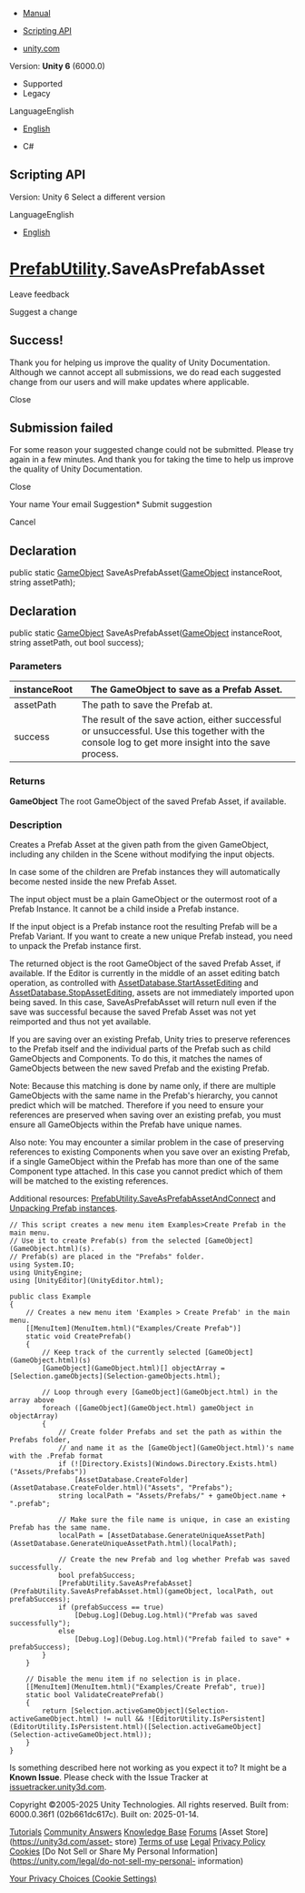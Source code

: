 [ ]()

  * [Manual](../Manual/index.html)
  * [Scripting API](../ScriptReference/index.html)

  * [unity.com](https://unity.com/)

Version: **Unity 6** (6000.0)

  * Supported
  * Legacy

LanguageEnglish

  * [English]()

  * C#

[ ](https://docs.unity3d.com)

## Scripting API

Version: Unity 6 Select a different version

LanguageEnglish

  * [English]()

#  [PrefabUtility](PrefabUtility.html).SaveAsPrefabAsset

Leave feedback

Suggest a change

## Success!

Thank you for helping us improve the quality of Unity Documentation. Although
we cannot accept all submissions, we do read each suggested change from our
users and will make updates where applicable.

Close

## Submission failed

For some reason your suggested change could not be submitted. Please <a>try
again</a> in a few minutes. And thank you for taking the time to help us
improve the quality of Unity Documentation.

Close

Your name Your email Suggestion* Submit suggestion

Cancel

[ ]()

## Declaration

public static [GameObject](GameObject.html)
SaveAsPrefabAsset([GameObject](GameObject.html) instanceRoot, string
assetPath);

## Declaration

public static [GameObject](GameObject.html)
SaveAsPrefabAsset([GameObject](GameObject.html) instanceRoot, string
assetPath, out bool success);

### Parameters

instanceRoot | The GameObject to save as a Prefab Asset.  
---|---  
assetPath | The path to save the Prefab at.  
success | The result of the save action, either successful or unsuccessful. Use this together with the console log to get more insight into the save process.  
  
### Returns

**GameObject** The root GameObject of the saved Prefab Asset, if available.

### Description

Creates a Prefab Asset at the given path from the given GameObject, including
any childen in the Scene without modifying the input objects.

In case some of the children are Prefab instances they will automatically
become nested inside the new Prefab Asset.  
  
The input object must be a plain GameObject or the outermost root of a Prefab
Instance. It cannot be a child inside a Prefab instance.  
  
If the input object is a Prefab instance root the resulting Prefab will be a
Prefab Variant. If you want to create a new unique Prefab instead, you need to
unpack the Prefab instance first.  
  
The returned object is the root GameObject of the saved Prefab Asset, if
available. If the Editor is currently in the middle of an asset editing batch
operation, as controlled with
[AssetDatabase.StartAssetEditing](AssetDatabase.StartAssetEditing.html) and
[AssetDatabase.StopAssetEditing](AssetDatabase.StopAssetEditing.html), assets
are not immediately imported upon being saved. In this case, SaveAsPrefabAsset
will return null even if the save was successful because the saved Prefab
Asset was not yet reimported and thus not yet available.  
  
If you are saving over an existing Prefab, Unity tries to preserve references
to the Prefab itself and the individual parts of the Prefab such as child
GameObjects and Components. To do this, it matches the names of GameObjects
between the new saved Prefab and the existing Prefab.  
  
Note: Because this matching is done by name only, if there are multiple
GameObjects with the same name in the Prefab's hierarchy, you cannot predict
which will be matched. Therefore if you need to ensure your references are
preserved when saving over an existing prefab, you must ensure all GameObjects
within the Prefab have unique names.  
  
Also note: You may encounter a similar problem in the case of preserving
references to existing Components when you save over an existing Prefab, if a
single GameObject within the Prefab has more than one of the same Component
type attached. In this case you cannot predict which of them will be matched
to the existing references.  
  
Additional resources:
[PrefabUtility.SaveAsPrefabAssetAndConnect](PrefabUtility.SaveAsPrefabAssetAndConnect.html)
and [Unpacking Prefab instances](../Manual/UnpackingPrefabInstances.html).

    
    
    // This script creates a new menu item Examples>Create Prefab in the main menu.
    // Use it to create Prefab(s) from the selected [GameObject](GameObject.html)(s).
    // Prefab(s) are placed in the "Prefabs" folder.
    using System.IO;
    using UnityEngine;
    using [UnityEditor](UnityEditor.html);  
      
    public class Example
    {
        // Creates a new menu item 'Examples > Create Prefab' in the main menu.
        [[MenuItem](MenuItem.html)("Examples/Create Prefab")]
        static void CreatePrefab()
        {
            // Keep track of the currently selected [GameObject](GameObject.html)(s)
            [GameObject](GameObject.html)[] objectArray = [Selection.gameObjects](Selection-gameObjects.html);  
      
            // Loop through every [GameObject](GameObject.html) in the array above
            foreach ([GameObject](GameObject.html) gameObject in objectArray)
            {
                // Create folder Prefabs and set the path as within the Prefabs folder,
                // and name it as the [GameObject](GameObject.html)'s name with the .Prefab format
                if (![Directory.Exists](Windows.Directory.Exists.html)("Assets/Prefabs"))
                    [AssetDatabase.CreateFolder](AssetDatabase.CreateFolder.html)("Assets", "Prefabs");
                string localPath = "Assets/Prefabs/" + gameObject.name + ".prefab";  
      
                // Make sure the file name is unique, in case an existing Prefab has the same name.
                localPath = [AssetDatabase.GenerateUniqueAssetPath](AssetDatabase.GenerateUniqueAssetPath.html)(localPath);  
      
                // Create the new Prefab and log whether Prefab was saved successfully.
                bool prefabSuccess;
                [PrefabUtility.SaveAsPrefabAsset](PrefabUtility.SaveAsPrefabAsset.html)(gameObject, localPath, out prefabSuccess);
                if (prefabSuccess == true)
                    [Debug.Log](Debug.Log.html)("Prefab was saved successfully");
                else
                    [Debug.Log](Debug.Log.html)("Prefab failed to save" + prefabSuccess);
            }
        }  
      
        // Disable the menu item if no selection is in place.
        [[MenuItem](MenuItem.html)("Examples/Create Prefab", true)]
        static bool ValidateCreatePrefab()
        {
            return [Selection.activeGameObject](Selection-activeGameObject.html) != null && ![EditorUtility.IsPersistent](EditorUtility.IsPersistent.html)([Selection.activeGameObject](Selection-activeGameObject.html));
        }
    }
    

Is something described here not working as you expect it to? It might be a
**Known Issue**. Please check with the Issue Tracker at
[issuetracker.unity3d.com](https://issuetracker.unity3d.com).

Copyright ©2005-2025 Unity Technologies. All rights reserved. Built from:
6000.0.36f1 (02b661dc617c). Built on: 2025-01-14.

[Tutorials](https://unity3d.com/learn) [Community
Answers](https://answers.unity3d.com) [Knowledge
Base](https://support.unity3d.com/hc/en-us)
[Forums](https://forum.unity3d.com) [Asset Store](https://unity3d.com/asset-
store) [Terms of use](https://docs.unity3d.com/Manual/TermsOfUse.html)
[Legal](https://unity.com/legal) [Privacy
Policy](https://unity.com/legal/privacy-policy)
[Cookies](https://unity.com/legal/cookie-policy) [Do Not Sell or Share My
Personal Information](https://unity.com/legal/do-not-sell-my-personal-
information)

[Your Privacy Choices (Cookie Settings)](javascript:void\(0\);)

